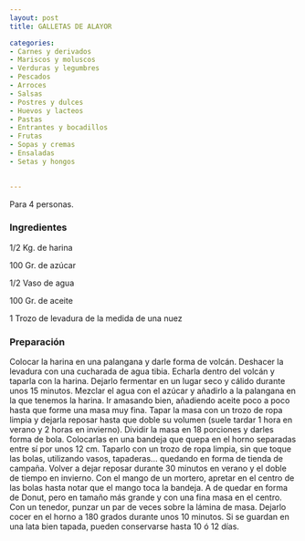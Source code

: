 ```yaml
---
layout: post
title: GALLETAS DE ALAYOR

categories:
- Carnes y derivados
- Mariscos y moluscos
- Verduras y legumbres
- Pescados
- Arroces
- Salsas
- Postres y dulces
- Huevos y lacteos
- Pastas
- Entrantes y bocadillos
- Frutas
- Sopas y cremas
- Ensaladas
- Setas y hongos
 

---
```


Para 4 personas.

<h3>Ingredientes</h3>

1/2 Kg. de harina

100 Gr. de azúcar

1/2 Vaso de agua

100 Gr. de aceite

1 Trozo de levadura de la medida de una nuez

<h3>Preparación</h3>

Colocar la harina en una palangana y darle forma de volcán. Deshacer la levadura con una cucharada de agua tibia. Echarla dentro del volcán y taparla con la harina. Dejarlo fermentar en un lugar seco y cálido durante unos 15 minutos. Mezclar el agua con el azúcar y añadirlo a la palangana en la que tenemos la harina. Ir amasando bien, añadiendo aceite poco a poco hasta que forme una masa muy fina. Tapar la masa con un trozo de ropa limpia y dejarla reposar hasta que doble su volumen (suele tardar 1 hora en verano y 2 horas en invierno). Dividir la masa en 18 porciones y darles forma de bola. Colocarlas en una bandeja que quepa en el horno separadas entre sí por unos 12 cm. Taparlo con un trozo de ropa limpia, sin que toque las bolas, utilizando vasos, tapaderas... quedando en forma de tienda de campaña. Volver a dejar reposar durante 30 minutos en verano y el doble de tiempo en invierno. Con el mango de un mortero, apretar en el centro de las bolas hasta notar que el mango toca la bandeja. A de quedar en forma de Donut, pero en tamaño más grande y con una fina masa en el centro. Con un tenedor, punzar un par de veces sobre la lámina de masa. Dejarlo cocer en el horno a 180 grados durante unos 10 minutos. Si se guardan en una lata bien tapada, pueden conservarse hasta 10 ó 12 días.

